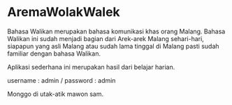 # AremaWolakWalek
Bahasa Walikan merupakan bahasa komunikasi khas orang Malang. Bahasa Walikan ini sudah menjadi bagian dari Arek-arek Malang sehari-hari, siapapun yang asli Malang atau sudah lama tinggal di Malang pasti sudah familiar dengan bahasa Walikan.

Aplikasi sederhana ini merupakan hasil dari belajar harian.

username : admin / password : admin

Monggo di utak-atik mawon sam.
